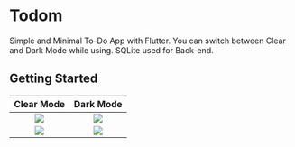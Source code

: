 # Todom

Simple and Minimal To-Do App with Flutter. You can switch between Clear and Dark Mode while using. SQLite used for Back-end.

## Getting Started

Clear Mode                 | Dark Mode
:-------------------------:|:-------------------------:
![](https://user-images.githubusercontent.com/84721342/202869249-13a48fc0-f679-4818-a008-a8190404b7ee.png)  |  ![](https://user-images.githubusercontent.com/84721342/202869380-bc42a3b2-0060-4e27-8bf9-afb652e46567.png)
![](https://user-images.githubusercontent.com/84721342/202869250-0bf20221-4fed-41e1-8d2e-97ee45a8e3c7.png) | ![](https://user-images.githubusercontent.com/84721342/202869381-a945d607-6b62-4460-bcfb-266f3c9a0c3e.png)
